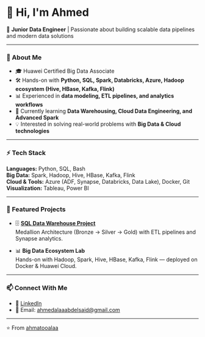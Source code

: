 # 👋 Hi, I'm Ahmed  

🚀 **Junior Data Engineer** | Passionate about building scalable data pipelines and modern data solutions  

---

### 🌟 About Me
- 🎓 Huawei Certified Big Data Associate  
- 🛠️ Hands-on with **Python, SQL, Spark, Databricks, Azure, Hadoop ecosystem (Hive, HBase, Kafka, Flink)**  
- 📊 Experienced in **data modeling, ETL pipelines, and analytics workflows**  
- 🌱 Currently learning **Data Warehousing, Cloud Data Engineering, and Advanced Spark**  
- 💡 Interested in solving real-world problems with **Big Data & Cloud technologies**  

---

### ⚡ Tech Stack
**Languages:** Python, SQL, Bash  
**Big Data:** Spark, Hadoop, Hive, HBase, Kafka, Flink  
**Cloud & Tools:** Azure (ADF, Synapse, Databricks, Data Lake), Docker, Git  
**Visualization:** Tableau, Power BI  

---

### 📌 Featured Projects
- 🗄️ **[SQL Data Warehouse Project](https://github.com/ahmatooalaa/sql-data-warehouse-project)**  
  Medallion Architecture (Bronze → Silver → Gold) with ETL pipelines and Synapse analytics.  

- 📊 **Big Data Ecosystem Lab**  
  Hands-on with Hadoop, Spark, Hive, HBase, Kafka, Flink — deployed on Docker & Huawei Cloud.  

---

### 📫 Connect With Me
- 💼 [LinkedIn](https://www.linkedin.com/in/ahmed-alaa-762a79266?utm_source=share&utm_campaign=share_via&utm_content=profile&utm_medium=android_app)  
- 📧 Email: ahmedalaaabdelsaid@gmail.com  

---

⭐️ From [ahmatooalaa](https://github.com/ahmatooalaa)
